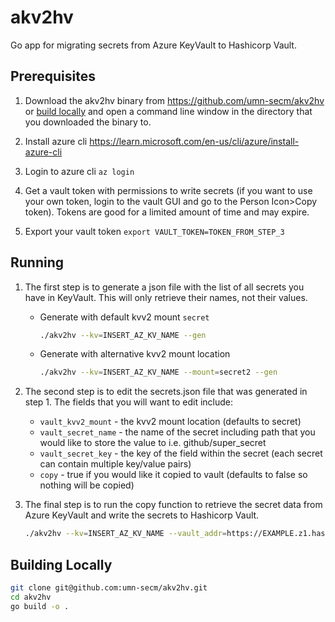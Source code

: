 # akv2hv
Go app for migrating secrets from Azure KeyVault to Hashicorp Vault.

## Prerequisites

1. Download the akv2hv binary from https://github.com/umn-secm/akv2hv or [build locally](./README.md#building-locally) and open a command line window in the directory that you downloaded the binary to.

2. Install azure cli <https://learn.microsoft.com/en-us/cli/azure/install-azure-cli>

3. Login to azure cli `az login`

4. Get a vault token with permissions to write secrets (if you want to use your own token, login to the vault GUI and go to the Person Icon>Copy token). Tokens are good for a limited amount of time and may expire.

5. Export your vault token `export VAULT_TOKEN=TOKEN_FROM_STEP_3`

## Running

1. The first step is to generate a json file with the list of all secrets you have in KeyVault. This will only retrieve their names, not their values.

    - Generate with default kvv2 mount `secret`

        ```bash
        ./akv2hv --kv=INSERT_AZ_KV_NAME --gen
        ```

    - Generate with alternative kvv2 mount location

        ```bash
        ./akv2hv --kv=INSERT_AZ_KV_NAME --mount=secret2 --gen
        ```

2. The second step is to edit the secrets.json file that was generated in step 1. The fields that you will want to edit include:

    - `vault_kvv2_mount`      - the kvv2 mount location (defaults to secret)
    - `vault_secret_name` 	  - the name of the secret including path that you would like to store the value to i.e. github/super_secret
    - `vault_secret_key`      - the key of the field within the secret (each secret can contain multiple key/value pairs)
    - `copy`                  - true if you would like it copied to vault (defaults to false so nothing will be copied)

3. The final step is to run the copy function to retrieve the secret data from Azure KeyVault and write the secrets to Hashicorp Vault.

    ```bash
    ./akv2hv --kv=INSERT_AZ_KV_NAME --vault_addr=https://EXAMPLE.z1.hashicorp.cloud:8200/ --vault_namespace=admin/namespace --copy
    ```

## Building Locally

```bash
git clone git@github.com:umn-secm/akv2hv.git
cd akv2hv
go build -o .
```
